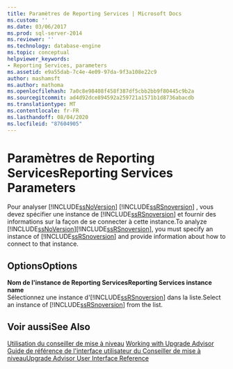 ```yaml
---
title: Paramètres de Reporting Services | Microsoft Docs
ms.custom: ''
ms.date: 03/06/2017
ms.prod: sql-server-2014
ms.reviewer: ''
ms.technology: database-engine
ms.topic: conceptual
helpviewer_keywords:
- Reporting Services, parameters
ms.assetid: e9a55dab-7c4e-4e09-97da-9f3a108e22c9
author: mashamsft
ms.author: mathoma
ms.openlocfilehash: 7a0c8e98408f458f387df5cbb2bb9f80445c9b2a
ms.sourcegitcommit: ad4d92dce894592a259721a1571b1d8736abacdb
ms.translationtype: MT
ms.contentlocale: fr-FR
ms.lasthandoff: 08/04/2020
ms.locfileid: "87604905"
---
```

# <a name="reporting-services-parameters"></a><span data-ttu-id="c1877-102">Paramètres de Reporting Services</span><span class="sxs-lookup"><span data-stu-id="c1877-102">Reporting Services Parameters</span></span>
  <span data-ttu-id="c1877-103">Pour analyser [!INCLUDE[ssNoVersion](../../includes/ssnoversion-md.md)] [!INCLUDE[ssRSnoversion](../../includes/ssrsnoversion-md.md)] , vous devez spécifier une instance de [!INCLUDE[ssRSnoversion](../../includes/ssrsnoversion-md.md)] et fournir des informations sur la façon de se connecter à cette instance.</span><span class="sxs-lookup"><span data-stu-id="c1877-103">To analyze [!INCLUDE[ssNoVersion](../../includes/ssnoversion-md.md)][!INCLUDE[ssRSnoversion](../../includes/ssrsnoversion-md.md)], you must specify an instance of [!INCLUDE[ssRSnoversion](../../includes/ssrsnoversion-md.md)] and provide information about how to connect to that instance.</span></span>  
  
## <a name="options"></a><span data-ttu-id="c1877-104">Options</span><span class="sxs-lookup"><span data-stu-id="c1877-104">Options</span></span>  
 <span data-ttu-id="c1877-105">**Nom de l'instance de Reporting Services**</span><span class="sxs-lookup"><span data-stu-id="c1877-105">**Reporting Services instance name**</span></span>  
 <span data-ttu-id="c1877-106">Sélectionnez une instance d'[!INCLUDE[ssRSnoversion](../../includes/ssrsnoversion-md.md)] dans la liste.</span><span class="sxs-lookup"><span data-stu-id="c1877-106">Select an instance of [!INCLUDE[ssRSnoversion](../../includes/ssrsnoversion-md.md)] from the list.</span></span>  
  
## <a name="see-also"></a><span data-ttu-id="c1877-107">Voir aussi</span><span class="sxs-lookup"><span data-stu-id="c1877-107">See Also</span></span>  
 <span data-ttu-id="c1877-108">[Utilisation du conseiller de mise à niveau](../../../2014/sql-server/install/working-with-upgrade-advisor.md) </span><span class="sxs-lookup"><span data-stu-id="c1877-108">[Working with Upgrade Advisor](../../../2014/sql-server/install/working-with-upgrade-advisor.md) </span></span>  
 [<span data-ttu-id="c1877-109">Guide de référence de l'interface utilisateur du Conseiller de mise à niveau</span><span class="sxs-lookup"><span data-stu-id="c1877-109">Upgrade Advisor User Interface Reference</span></span>](../../../2014/sql-server/install/upgrade-advisor-user-interface-reference.md)  
  
  
